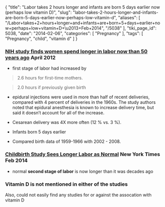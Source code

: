 {
    "title": "Labor takes 2 hours longer and infants are born 5 days earlier now (perhaps low vitamin D)",
    "slug": "labor-takes-2-hours-longer-and-infants-are-born-5-days-earlier-now-perhaps-low-vitamin-d",
    "aliases": [
        "/Labor+takes+2+hours+longer+and+infants+are+born+5+days+earlier+now+perhaps+low+vitamin+D+\u2013+Feb+2014",
        "/5038"
    ],
    "tiki_page_id": 5038,
    "date": "2014-02-06",
    "categories": [
        "Pregnancy"
    ],
    "tags": [
        "Pregnancy",
        "child",
        "vitamin d"
    ]
}


### [NIH study finds women spend longer in labor now than 50 years ago](http://www.nih.gov/news/health/apr2012/nichd-02.htm) April 2012

* first stage of labor had increased by 

> 2.6 hours for first-time mothers. 

> 2.0 hours if previously given birth

* epidural injections were used in more than half of recent deliveries, compared with 4 percent of deliveries in the 1960s. The study authors noted that epidural anesthesia is known to increase delivery time, but said it doesn’t account for all of the increase.

* Cesarean delivery was 4X more often (12 % vs. 3 %).

* Infants born  5 days earlier

* Compared birth data of 1959-1966 with 2002 - 2008.

### [Childbirth Study Sees Longer Labor as Normal](http://www.nytimes.com/2014/02/06/health/childbirth-study-sees-longer-labor-as-normal.html?_r=0) New York Times Feb 2014

* normal  **second stage of labor**  is now longer than it was decades ago

### Vitamin D is not mentioned in either of the studies

Also, could not easily find any studies for or against the assocation with vitamin D